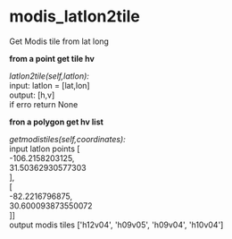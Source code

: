 # modis_latlon2tile
Get Modis tile from lat long

**from a point get tile hv**
  
*latlon2tile(self,latlon):*  
      input: latlon = [lat,lon]  
      output: [h,v]  
      if erro return None  
        
**fron a polygon get hv list**  

*getmodistiles(self,coordinates):*  
      input latlon points [  
                            -106.2158203125,  
                            31.50362930577303  
                          ],  
                [  
                    -82.2216796875,  
                    30.600093873550072  
                ]]    
       output modis tiles ['h12v04', 'h09v05', 'h09v04', 'h10v04']
